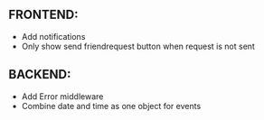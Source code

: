 ## FRONTEND: 
- Add notifications
- Only show send friendrequest button when request is not sent

## BACKEND: 
- Add Error middleware
- Combine date and time as one object for events
